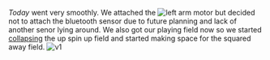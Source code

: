 ﻿_Today_ went very smoothly. We attached the ![left arm](leftarm.jpeg) motor but decided not to attach the bluetooth sensor due to future planning and lack of another senor lying around.  We also got our playing field now so we started [collapsing](media/fieldiinprogress.jpeg) the up spin up field and started making space for the squared away field. ![v1](https://cdn.discordapp.com/attachments/809615958389555210/1160306185199681577/IMG_6692.JPG?ex=65342e57&is=6521b957&hm=872eb889ec594580c009970f98b9d50b10a08951cbd6e65640437a498d2dd10c&)
